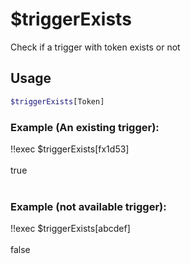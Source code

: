 # $triggerExists

Check if a trigger with token exists or not

## Usage

```bash
$triggerExists[Token]
```

### Example (An existing trigger):
<discord-messages>
          <discord-message :bot="false" role-color="#ffcc9a" author="Member">
        !!exec $triggerExists[fx1d53]<br><br>
          </discord-message>
          <discord-message :bot="true" role-color="#0099ff" author="Custom Command" avatar="https://media.discordapp.net/avatars/725721249652670555/781224f90c3b841ba5b40678e032f74a.webp">
        true<br><br>
        </discord-message>
</discord-messages>
 
### Example (not available trigger):
<discord-messages>
          <discord-message :bot="false" role-color="#ffcc9a" author="Member">
        !!exec $triggerExists[abcdef]<br><br>
          </discord-message>
          <discord-message :bot="true" role-color="#0099ff" author="Custom Command" avatar="https://media.discordapp.net/avatars/725721249652670555/781224f90c3b841ba5b40678e032f74a.webp">
        false
        </discord-message>
</discord-messages>

